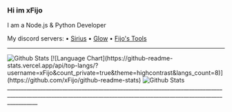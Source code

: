### Hi im xFijo
I am a Node.js & Python Developer

My discord servers:
• [Sirius](https://discord.gg/emM7FpBv3d)
• [Glow](https://discord.gg/MGETjxW7Y8)
• [Fijo's Tools]( https://discord.gg/FVaKuDPxHa)
___________________________________________________________________________________________________________________________________________________________________________________
<img src="https://github-readme-stats.vercel.app/api?username=xFijo&show_icons=true&theme=highcontrast&count_private=true" alt="Github Stats"/>
[![Language Chart](https://github-readme-stats.vercel.app/api/top-langs/?username=xFijo&count_private=true&theme=highcontrast&langs_count=8)](https://github.com/xFijo/github-readme-stats)
<img src="https://github-readme-stats.vercel.app/api/top-langs/?username=xFijo&layout=compact&theme=highcontrast&count_private=true" alt="Github Stats"/>
_______________________________________________________________________________________________________________________________________________________________________


